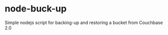 node-buck-up
============

Simple nodejs script for backing-up and restoring a bucket from Couchbase 2.0
